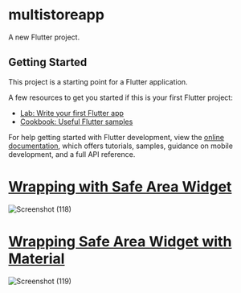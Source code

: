 # multistoreapp

A new Flutter project.

## Getting Started

This project is a starting point for a Flutter application.

A few resources to get you started if this is your first Flutter project:

- [Lab: Write your first Flutter app](https://docs.flutter.dev/get-started/codelab)
- [Cookbook: Useful Flutter samples](https://docs.flutter.dev/cookbook)

For help getting started with Flutter development, view the
[online documentation](https://docs.flutter.dev/), which offers tutorials,
samples, guidance on mobile development, and a full API reference.

<h1> <ins> Wrapping with Safe Area Widget</ins> </h1>


![Screenshot (118)](https://user-images.githubusercontent.com/38869235/200872221-7867fa34-ae1e-4865-bd3b-836503cd1df8.png)

<h1> <ins> Wrapping Safe Area Widget with Material </ins> </h1>

![Screenshot (119)](https://user-images.githubusercontent.com/38869235/200872506-f69f64bb-8eb9-42d2-b448-866c1c5c8245.png)

